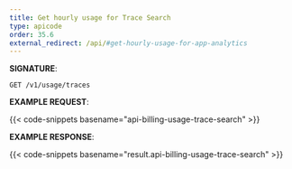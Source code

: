 ```yaml
---
title: Get hourly usage for Trace Search
type: apicode
order: 35.6
external_redirect: /api/#get-hourly-usage-for-app-analytics
---
```


**SIGNATURE**:

`GET /v1/usage/traces`

**EXAMPLE REQUEST**:

{{< code-snippets basename="api-billing-usage-trace-search" >}}

**EXAMPLE RESPONSE**:

{{< code-snippets basename="result.api-billing-usage-trace-search" >}}
